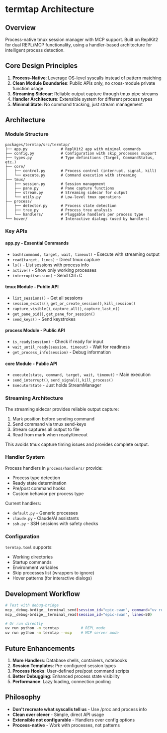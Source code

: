 # termtap Architecture

## Overview
Process-native tmux session manager with MCP support. Built on ReplKit2 for dual REPL/MCP functionality, using a handler-based architecture for intelligent process detection.

## Core Design Principles

1. **Process-Native**: Leverage OS-level syscalls instead of pattern matching
2. **Clean Module Boundaries**: Public APIs only, no cross-module private function usage
3. **Streaming Sidecar**: Reliable output capture through tmux pipe streams
4. **Handler Architecture**: Extensible system for different process types
5. **Minimal State**: No command tracking, just stream management

## Architecture

### Module Structure
```
packages/termtap/src/termtap/
├── app.py               # ReplKit2 app with minimal commands
├── config.py            # Configuration with skip_processes support
├── types.py             # Type definitions (Target, CommandStatus, etc.)
├── core/
│   ├── control.py       # Process control (interrupt, signal, kill)
│   └── execute.py       # Command execution with streaming
├── tmux/
│   ├── session.py       # Session management
│   ├── pane.py          # Pane capture functions  
│   ├── stream.py        # Streaming sidecar for output
│   └── utils.py         # Low-level tmux operations
├── process/
│   ├── detector.py      # Process state detection
│   ├── tree.py          # Process tree analysis
│   └── handlers/        # Pluggable handlers per process type
└── hover/               # Interactive dialogs (used by handlers)
```

### Key APIs

#### app.py - Essential Commands
- `bash(command, target, wait, timeout)` - Execute with streaming output
- `read(target, lines)` - Direct tmux capture
- `ls()` - List sessions with process info
- `active()` - Show only working processes
- `interrupt(session)` - Send Ctrl+C

#### tmux Module - Public API
- `list_sessions()` - Get all sessions
- `session_exists()`, `get_or_create_session()`, `kill_session()`
- `capture_visible()`, `capture_all()`, `capture_last_n()`
- `get_pane_pid()`, `get_pane_for_session()`
- `send_keys()` - Send keystrokes

#### process Module - Public API
- `is_ready(session)` - Check if ready for input
- `wait_until_ready(session, timeout)` - Wait for readiness
- `get_process_info(session)` - Debug information

#### core Module - Public API
- `execute(state, command, target, wait, timeout)` - Main execution
- `send_interrupt()`, `send_signal()`, `kill_process()`
- `ExecutorState` - Just holds StreamManager

### Streaming Architecture

The streaming sidecar provides reliable output capture:
1. Mark position before sending command
2. Send command via tmux send-keys
3. Stream captures all output to file
4. Read from mark when ready/timeout

This avoids tmux capture timing issues and provides complete output.

### Handler System

Process handlers in `process/handlers/` provide:
- Process type detection
- Ready state determination  
- Pre/post command hooks
- Custom behavior per process type

Current handlers:
- `default.py` - Generic processes
- `claude.py` - Claude/AI assistants
- `ssh.py` - SSH sessions with safety checks

### Configuration

`termtap.toml` supports:
- Working directories
- Startup commands
- Environment variables
- Skip processes list (wrappers to ignore)
- Hover patterns (for interactive dialogs)

## Development Workflow

```bash
# Test with debug-bridge
mcp__debug-brdige__terminal_send(session_id="epic-swan", command="uv run python -m termtap")
mcp__debug-brdige__terminal_read(session_id="epic-swan", lines=50)

# Or run directly
uv run python -m termtap          # REPL mode
uv run python -m termtap --mcp    # MCP server mode
```

## Future Enhancements

1. **More Handlers**: Database shells, containers, notebooks
2. **Session Templates**: Pre-configured session types
3. **Process Hooks**: User-defined pre/post command scripts
4. **Better Debugging**: Enhanced process state visibility
5. **Performance**: Lazy loading, connection pooling

## Philosophy

- **Don't recreate what syscalls tell us** - Use /proc and process info
- **Clean over clever** - Simple, direct API usage
- **Extensible not configurable** - Handlers over config options
- **Process-native** - Work with processes, not patterns